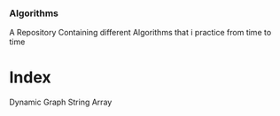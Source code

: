 ### Algorithms

A Repository Containing different Algorithms that i practice from time to time 

# Index 
Dynamic 
Graph 
String
Array
